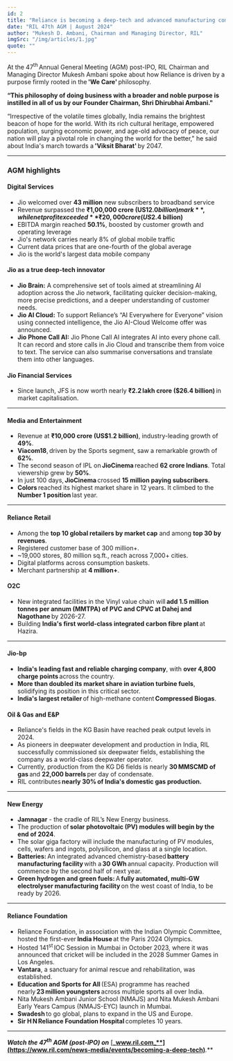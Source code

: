 ```yaml
---
id: 2
title: "Reliance is becoming a deep-tech and advanced manufacturing company to propel growth for a Viksit Bharat"
date: "RIL 47th AGM | August 2024"
author: "Mukesh D. Ambani, Chairman and Managing Director, RIL"
imgSrc: "/img/articles/1.jpg"
quote: ""
---
```




At the 47<sup>th</sup> Annual General Meeting (AGM) post-IPO, RIL Chairman and Managing Director Mukesh Ambani spoke about how Reliance is driven by a purpose firmly rooted in the **'We Care'** philosophy.

**“This philosophy of doing business with a broader and noble purpose is instilled in all of us by our Founder Chairman, Shri Dhirubhai Ambani."**

“Irrespective of the volatile times globally, India remains the brightest beacon of hope for the world. With its rich cultural heritage, empowered population, surging economic power, and age-old advocacy of peace, our nation will play a pivotal role in changing the world for the better," he said about India's march towards a **'Viksit Bharat'** by 2047.

---

### **AGM highlights**

#### **Digital Services**

- Jio welcomed over **43 million** new subscribers to broadband service
- Revenue surpassed the **₹1,00,000 crore (US$12.0 billion) mark**, while net profit exceeded **₹20,000 crore (US$2.4 billion)**
- EBITDA margin reached **50.1%**, boosted by customer growth and operating leverage
- Jio's network carries nearly 8% of global mobile traffic
- Current data prices that are one-fourth of the global average
- Jio is the world's largest data mobile company

#### **Jio as a true deep-tech innovator**

- **Jio Brain:** A comprehensive set of tools aimed at streamlining AI adoption across the Jio network, facilitating quicker decision-making, more precise predictions, and a deeper understanding of customer needs.
- **Jio AI Cloud:** To support Reliance’s “AI Everywhere for Everyone” vision using connected intelligence, the Jio AI-Cloud Welcome offer was announced.
- **Jio Phone Call AI:** Jio Phone Call AI integrates AI into every phone call. It can record and store calls in Jio Cloud and transcribe them from voice to text. The service can also summarise conversations and translate them into other languages.

#### **Jio Financial Services**

- Since launch, JFS is now worth nearly **₹2.2 lakh crore ($26.4 billion)** in market capitalisation.

---

#### **Media and Entertainment**

- Revenue at **₹10,000 crore (US$1.2 billion)**, industry-leading growth of **49%**.
- **Viacom18**, driven by the Sports segment, saw a remarkable growth of **62%**.
- The second season of IPL on **JioCinema** reached **62 crore Indians**. Total viewership grew by **50%**.
- In just 100 days, **JioCinema** crossed **15 million paying subscribers**.
- **Colors** reached its highest market share in 12 years. It climbed to the **Number 1 position** last year.

---

#### **Reliance Retail**

- Among the **top 10 global retailers by market cap** and among **top 30 by revenues**.
- Registered customer base of 300 million+.
- ~19,000 stores, 80 million sq.ft., reach across 7,000+ cities.
- Digital platforms across consumption baskets.
- Merchant partnership at **4 million+**.

#### **O2C**

- New integrated facilities in the Vinyl value chain will **add 1.5 million tonnes per annum (MMTPA) of PVC and CPVC at Dahej and Nagothane** by 2026-27.
- Building **India's first world-class integrated carbon fibre plant** at Hazira.

---

#### **Jio-bp**

- **India's leading fast and reliable charging company**, with **over 4,800 charge points** across the country.
- **More than doubled its market share in aviation turbine fuels**, solidifying its position in this critical sector.
- **India's largest retailer** of high-methane content **Compressed Biogas**.

#### **Oil & Gas and E&P**

- Reliance's fields in the KG Basin have reached peak output levels in 2024.
- As pioneers in deepwater development and production in India, RIL successfully commissioned six deepwater fields, establishing the company as a world-class deepwater operator.
- Currently, production from the KG D6 fields is nearly **30 MMSCMD of gas** and **22,000 barrels** per day of condensate.
- RIL contributes **nearly 30% of India's domestic gas production.**

---

#### **New Energy**

- **Jamnagar** - the cradle of RIL’s New Energy business.
- The production of **solar photovoltaic (PV) modules will begin by the end of 2024**.
- The solar giga factory will include the manufacturing of PV modules, cells, wafers and ingots, polysilicon, and glass at a single location.
- **Batteries:** An integrated advanced chemistry-based **battery manufacturing facility** with a **30 GWh** annual capacity. Production will commence by the second half of next year.
- **Green hydrogen and green fuels:** A **fully automated, multi-GW electrolyser manufacturing facility** on the west coast of India, to be ready by 2026.

---

#### **Reliance Foundation**

- Reliance Foundation, in association with the Indian Olympic Committee, hosted the first-ever **India House** at the Paris 2024 Olympics.
- Hosted 141<sup>st</sup> IOC Session in Mumbai in October 2023, where it was announced that cricket will be included in the 2028 Summer Games in Los Angeles.
- **Vantara**, a sanctuary for animal rescue and rehabilitation, was established.
- **Education and Sports for All** (ESA) programme has reached nearly **23 million youngsters** across multiple sports all over India.
- Nita Mukesh Ambani Junior School (NMAJS) and Nita Mukesh Ambani Early Years Campus (NMAJS-EYC) launch in Mumbai.
- **Swadesh** to go global, plans to expand in the US and Europe.
- **Sir H N Reliance Foundation Hospital** completes 10 years.

---

**_Watch the 47<sup>th</sup> AGM (post-IPO) on_** [**_www.ril.com_**](https://www.ril.com/news-media/events/becoming-a-deep-tech)**_._**
